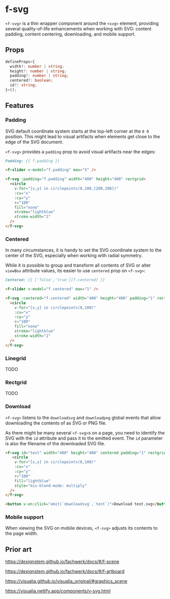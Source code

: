 # f-svg

`<f-svg>` is a thin wrapper component around the `<svg>` element, providing several quality-of-life enhancements when working with SVG: content padding, content centering, downloading, and mobile support.

## Props

```ts
defineProps<{
  width?: number | string;
  height?: number | string;
  padding?: number | string;
  centered?: boolean;
  id?: string;
}>();
```

## Features

### Padding

SVG default coordinate system starts at the top-left corner at the `0 0` position. This might lead to visual artifacts when elements get close to the edge of the SVG document.

`<f-svg>` provides a `padding` prop to avoid visual artifacts near the edges:

```md
Padding: {{ f.padding }}

<f-slider v-model="f.padding" max="5" />

<f-svg :padding="f.padding" width="400" height="400" rectgrid>
  <circle
    v-for="[x,y] in circlepoints(8,100,[200,200])"
    :cx="x"
    :cy="y"
    r="100"
    fill="none"
    stroke="lightblue"
    stroke-width="2"
  />
</f-svg>
```

### Centered

In many *circum*stances, it is handy to set the SVG coordinate system to the center of the SVG, especially when working with radial symmetry.

While it is possible to group and transform all contents of SVG or alter `viewBox` attribute values, its easier to use `centered` prop on `<f-svg>`:

```md
Centered: {{ ['false','true'][f.centered] }}

<f-slider v-model="f.centered" max="1" />

<f-svg :centered="f.centered" width="400" height="400" padding="1" rectgrid>
  <circle
    v-for="[x,y] in circlepoints(8,100)"
    :cx="x"
    :cy="y"
    r="100"
    fill="none"
    stroke="lightblue"
    stroke-width="2"
  />
</f-svg>
```

### Linegrid

TODO

### Rectgrid

TODO

### Download

`<f-svg>` listens to the `downloadsvg` and `downloadpng` global events that allow downloading the contents of as SVG or PNG file.

As there might be many several `<f-svg>`s on a page, you need to identify the SVG with the `id` attribute and pass it to the emitted event. The `id` parameter is also the filename of the downloaded SVG file.

```md
<f-svg id="test" width="400" height="400" centered padding="1" rectgrid>
   <circle
    v-for="[x,y] in circlepoints(8,100)"
    :cx="x"
    :cy="y"
    r="100"
    fill="lightblue"
    style="mix-blend-mode: multiply"
  />
</f-svg>

<button v-on:click="emit(`downloadsvg`,`test`)">Download test.svg</button>
```

### Mobile support

When viewing the SVG on mobile devices, `<f-svg>` adjusts its contents to the page width.

## Prior art

https://designstem.github.io/fachwerk/docs/#/f-scene

https://designstem.github.io/fachwerk/docs/#/f-artboard

https://visualia.github.io/visualia_original/#graphics_scene

https://visualia.netlify.app/components/v-svg.html
